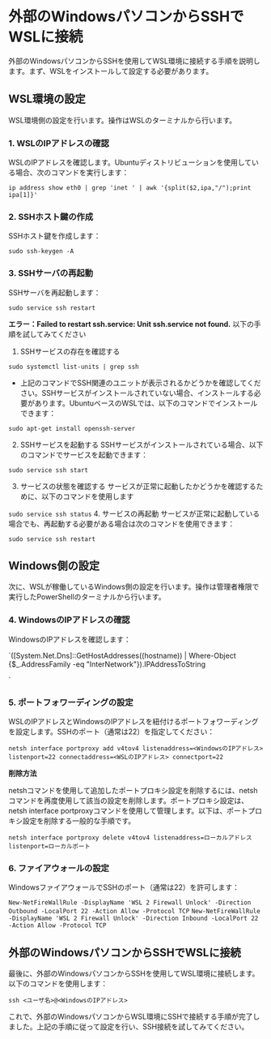 # 外部のWindowsパソコンからSSHでWSLに接続

外部のWindowsパソコンからSSHを使用してWSL環境に接続する手順を説明します。まず、WSLをインストールして設定する必要があります。

## WSL環境の設定

WSL環境側の設定を行います。操作はWSLのターミナルから行います。

### 1. WSLのIPアドレスの確認

WSLのIPアドレスを確認します。Ubuntuディストリビューションを使用している場合、次のコマンドを実行します：

`ip address show eth0 | grep 'inet ' | awk '{split($2,ipa,"/");print ipa[1]}'`


### 2. SSHホスト鍵の作成

SSHホスト鍵を作成します：

`sudo ssh-keygen -A`


### 3. SSHサーバの再起動

SSHサーバを再起動します：

`sudo service ssh restart`


**エラー：Failed to restart ssh.service: Unit ssh.service not found.**
以下の手順を試してみてください
1. SSHサービスの存在を確認する

`sudo systemctl list-units | grep ssh`

- 上記のコマンドでSSH関連のユニットが表示されるかどうかを確認してください。SSHサービスがインストールされていない場合、インストールする必要があります。UbuntuベースのWSLでは、以下のコマンドでインストールできます：

`sudo apt-get install openssh-server`

2. SSHサービスを起動する
SSHサービスがインストールされている場合、以下のコマンドでサービスを起動できます：

`sudo service ssh start`

3. サービスの状態を確認する
サービスが正常に起動したかどうかを確認するために、以下のコマンドを使用します

`sudo service ssh status`
4. サービスの再起動
サービスが正常に起動している場合でも、再起動する必要がある場合は次のコマンドを使用できます：

`sudo service ssh restart`

## Windows側の設定

次に、WSLが稼働しているWindows側の設定を行います。操作は管理者権限で実行したPowerShellのターミナルから行います。

### 4. WindowsのIPアドレスの確認

WindowsのIPアドレスを確認します：

`([System.Net.Dns]::GetHostAddresses((hostname)) | Where-Object {$_.AddressFamily -eq "InterNetwork"}).IPAddressToString

`


### 5. ポートフォワーディングの設定

WSLのIPアドレスとWindowsのIPアドレスを紐付けるポートフォワーディングを設定します。SSHのポート（通常は22）を指定してください：

`netsh interface portproxy add v4tov4 listenaddress=<WindowsのIPアドレス> listenport=22 connectaddress=<WSLのIPアドレス> connectport=22`

**削除方法**

netshコマンドを使用して追加したポートプロキシ設定を削除するには、netshコマンドを再度使用して該当の設定を削除します。ポートプロキシ設定は、netsh interface portproxyコマンドを使用して管理します。以下は、ポートプロキシ設定を削除する一般的な手順です。

`netsh interface portproxy delete v4tov4 listenaddress=ローカルアドレス listenport=ローカルポート`



### 6. ファイアウォールの設定

WindowsファイアウォールでSSHのポート（通常は22）を許可します：

`New-NetFireWallRule -DisplayName 'WSL 2 Firewall Unlock' -Direction Outbound -LocalPort 22 -Action Allow -Protocol TCP`
`New-NetFireWallRule -DisplayName 'WSL 2 Firewall Unlock' -Direction Inbound -LocalPort 22 -Action Allow -Protocol TCP`


## 外部のWindowsパソコンからSSHでWSLに接続

最後に、外部のWindowsパソコンからSSHを使用してWSL環境に接続します。以下のコマンドを使用します：

`ssh <ユーザ名>@<WindowsのIPアドレス>`


これで、外部のWindowsパソコンからWSL環境にSSHで接続する手順が完了しました。上記の手順に従って設定を行い、SSH接続を試してみてください。




